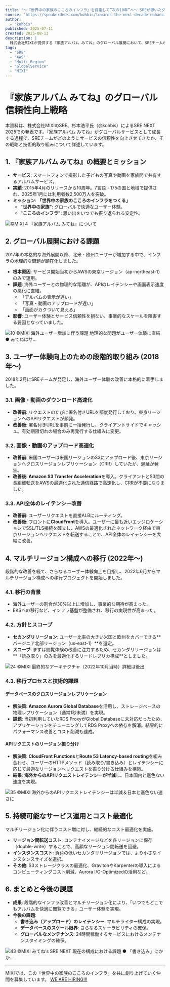 ```yaml
---
title: "〜『世界中の家族のこころのインフラ』を目指して”次の10年”へ〜 SREが導いたグローバルサービスの信頼性向上戦略とその舞台裏 / Towards the Next Decade: Enhancing Global Service Reliability"
source: "https://speakerdeck.com/kohbis/towards-the-next-decade-enhancing-global-service-reliability-through-sre"
author:
  - "kohbis"
published: 2025-07-11
created: 2025-08-13
description: |
  株式会社MIXIが提供する『家族アルバム みてね』のグローバル展開において、SREチームが直面した課題と、サービスの信頼性を向上させるために実施した段階的な技術戦略（マルチリージョン化、パフォーマンス改善、コスト最適化など）を解説するプレゼンテーション。
tags:
  - "SRE"
  - "AWS"
  - "Multi-Region"
  - "GlobalService"
  - "MIXI"
---
```


# 『家族アルバム みてね』のグローバル信頼性向上戦略

本資料は、株式会社MIXIのSRE、杉本浩平氏（@kohbis）によるSRE NEXT 2025での発表です。『家族アルバム みてね』がグローバルサービスとして成長する過程で、SREチームがどのようにサービスの信頼性を向上させてきたか、その戦略と技術的取り組みについて詳述しています。

## 1. 『家族アルバム みてね』の概要とミッション

* **サービス**: スマートフォンで撮影した子どもの写真や動画を家族間で共有するアルバムサービス。
* **実績**: 2015年4月のリリースから10周年。7言語・175の国と地域で提供され、2025年1月には利用者数2,500万人を突破。
* **ミッション**: **「世界中の家族のこころのインフラをつくる」**
  * **"世界中の家族"**: グローバルで快適なユーザー体験。
  * **"こころのインフラ"**: 思い出をいつでも振り返られる安定性。

![©MIXI 4 『家族アルバム みてね』について](https://files.speakerdeck.com/presentations/96db9ec5444d47c98db2241d517f673e/slide_3.jpg)

## 2. グローバル展開における課題

2017年の本格的な海外展開以降、北米・欧州ユーザーが増加する中で、インフラの地理的な問題が顕在化しました。

* **根本原因**: サービス開始当初からAWSの東京リージョン（ap-northeast-1）のみで運用。
* **課題**: 海外ユーザーとの物理的な距離が、APIのレイテンシーや画面表示速度の悪化に直結。
  * 「アルバムの表示が遅い」
  * 「写真・動画のアップロードが遅い」
  * 「画面がカクついて見える」
* **影響**: ユーザー体験とサービス信頼性を損ない、事業的なスケールを阻害する要因となっていました。

![10 ©MIXI 海外ユーザー増加に伴う課題 地理的な問題がユーザー体験に直結 ● みてねはサ...](https://files.speakerdeck.com/presentations/96db9ec5444d47c98db2241d517f673e/slide_9.jpg)

## 3. ユーザー体験向上のための段階的取り組み (2018年〜)

2018年2月にSREチームが発足し、海外ユーザー体験の改善に本格的に着手しました。

### 3.1. 画像・動画のダウンロード高速化

* **改善前**: リクエストのたびに署名付きURLを都度発行しており、東京リージョンへのAPIリクエストが頻発。
* **改善後**: 署名付きURLを事前に一括発行し、クライアントサイドでキャッシュ。有効期限切れの場合のみ再発行する仕組みに変更。

### 3.2. 画像・動画のアップロード高速化

* **改善前**: 米国ユーザーは米国リージョンのS3にアップロード後、東京リージョンへクロスリージョンレプリケーション（CRR）していたが、遅延が発生。
* **改善後**: **Amazon S3 Transfer Acceleration**を導入。クライアントとS3間の長距離転送をAWSの最適化された通信経路で高速化し、CRRが不要になりました。

### 3.3. API全体のレイテンシー改善

* **改善前**: ユーザーリクエストを直接ALBにルーティング。
* **改善後**: フロントに**CloudFront**を導入。ユーザーに最も近いエッジロケーションでSSL/TLS接続を確立し、AWSの最適化されたネットワーク経由で東京リージョンへリクエストを転送することで、API全体のレイテンシーを大幅に改善。

## 4. マルチリージョン構成への移行 (2022年〜)

段階的な改善を経て、さらなるユーザー体験向上を目指し、2022年6月からマルチリージョン構成への移行プロジェクトを開始しました。

### 4.1. 移行の背景

* 海外ユーザーの割合が30%以上に増加し、事業的な期待が高まった。
* EKSへの移行など、インフラ基盤が整備され、移行の実現性が高まった。

### 4.2. 方針とスコープ

* **セカンダリリージョン**: ユーザー比率の大きい米国と欧州をカバーできる**バージニア北部リージョン（us-east-1）**を選定。
* **スコープ**: まずは閲覧体験の改善に注力するため、セカンダリリージョンは**「読み取り」のみを最適化するリードレプリカ構成**としました。

![24 ©MIXI 最終的なアーキテクチャ（2022年10⽉当時）詳細は後出](https://files.speakerdeck.com/presentations/96db9ec5444d47c98db2241d517f673e/slide_23.jpg)

### 4.3. 移行プロセスと技術的課題

#### データベースのクロスリージョンレプリケーション

* **解決策**: **Amazon Aurora Global Database**を活用し、ストレージベースの物理レプリケーション（通常1秒未満）を実現。
* **課題**: 当初利用していたRDS ProxyがGlobal Databaseに未対応だったため、アプリケーションをチューニングしてRDS Proxyへの依存を解消。結果的にパフォーマンス改善とコスト削減も達成。

#### APIリクエストのリージョン振り分け

* **解決策**: **CloudFront Functions**と**Route 53 Latency-based routing**を組み合わせ、ユーザーのHTTPメソッド（読み取り/書き込み）とレイテンシーに応じて最適なリージョンへリクエストを振り分ける仕組みを構築。
* **結果**: **海外からのAPIリクエストレイテンシーが半減**し、日本国内と遜色ない速度を実現。

![35 ©MIXI 海外からのAPIリクエストレイテンシーは半減＆⽇本と遜⾊ない速さに](https://files.speakerdeck.com/presentations/96db9ec5444d47c98db2241d517f673e/slide_34.jpg)

## 5. 持続可能なサービス運用とコスト最適化

マルチリージョン化に伴うコスト増に対し、継続的なコスト最適化を実施。

* **リージョン間転送コスト**: コンテナイメージなどを各リージョンに保存（double-write）することで、高額なリージョン間転送を回避。
* **インスタンスコスト**: 負荷の低いセカンダリリージョンでは、より小さなインスタンスサイズを選択。
* **その他**: S3ストレージクラスの最適化、GravitonやKarpenterの導入によるコンピューティングコスト削減、Aurora I/O-Optimizedの活用など。

## 6. まとめと今後の課題

* **成果**: 段階的なインフラ改善とマルチリージョン化により、「いつでもどこでもアルバムを快適に閲覧できる」ユーザー体験を実現。
* **今後の課題**:
  * **書き込み（アップロード）のレイテンシー**: マルチライター構成の実現。
  * **データベースのスケール限界**: さらなるスケーラビリティの確保。
  * **グローバルなメンテナンス**: 24時間稼働するサービスにおけるメンテナンスタイミングの確保。

![43 ©MIXI みてね’s SRE NEXT 現在の構成における課題 ● 「書き込み」にかか...](https://files.speakerdeck.com/presentations/96db9ec5444d47c98db2241d517f673e/slide_42.jpg)

---

MIXIでは、この「世界中の家族のこころのインフラ」を共に創り上げていく仲間を募集しています。
[WE ARE HIRING!!!](https://team.mitene.us)
